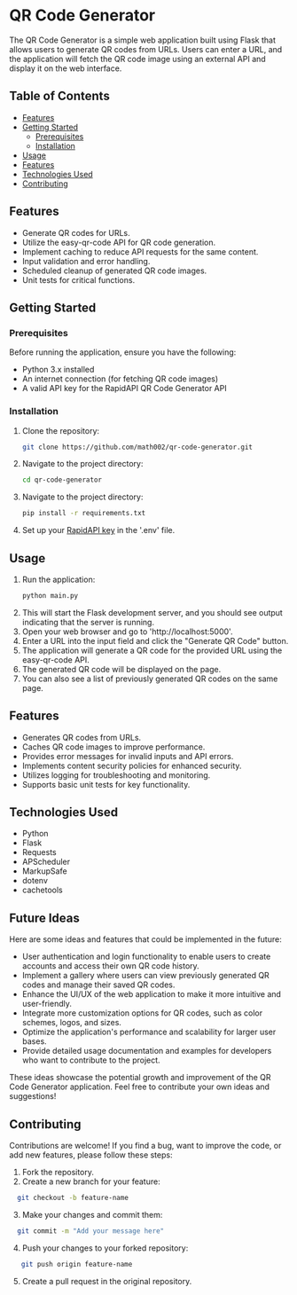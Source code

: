 
# QR Code Generator
The QR Code Generator is a simple web application built using Flask that allows users to generate QR codes from URLs. Users can enter a URL, and the application will fetch the QR code image using an external API and display it on the web interface.

## Table of Contents
- [Features](#features)
- [Getting Started](#getting-started)
  - [Prerequisites](#prerequisites)
  - [Installation](#installation)
- [Usage](#usage)
- [Features](#features)
- [Technologies Used](#technologies-used)
- [Contributing](#contributing)

## Features
- Generate QR codes for URLs.
- Utilize the easy-qr-code API for QR code generation.
- Implement caching to reduce API requests for the same content.
- Input validation and error handling.
- Scheduled cleanup of generated QR code images.
- Unit tests for critical functions.

## Getting Started
### Prerequisites
Before running the application, ensure you have the following:
- Python 3.x installed
- An internet connection (for fetching QR code images)
- A valid API key for the RapidAPI QR Code Generator API

### Installation
1. Clone the repository:
   ```sh
   git clone https://github.com/math002/qr-code-generator.git
   ```
2. Navigate to the project directory:
   ```sh
   cd qr-code-generator
   ```
3. Navigate to the project directory:
   ```sh
   pip install -r requirements.txt
   ```
4. Set up your [RapidAPI key](https://rapidapi.com/ariefsam/api/easy-qr-code) in the '.env' file.

## Usage
1. Run the application:
   ```sh
   python main.py
   ```
2. This will start the Flask development server, and you should see output indicating that the server is running.
3. Open your web browser and go to 'http://localhost:5000'.
4. Enter a URL into the input field and click the "Generate QR Code" button.
5. The application will generate a QR code for the provided URL using the easy-qr-code API.
6. The generated QR code will be displayed on the page.
7. You can also see a list of previously generated QR codes on the same page.

## Features

-   Generates QR codes from URLs.
-   Caches QR code images to improve performance.
-   Provides error messages for invalid inputs and API errors.
-   Implements content security policies for enhanced security.
-   Utilizes logging for troubleshooting and monitoring.
-   Supports basic unit tests for key functionality.

## Technologies Used
-   Python
-   Flask
-   Requests
-   APScheduler
-   MarkupSafe
-   dotenv
-   cachetools

## Future Ideas

Here are some ideas and features that could be implemented in the future:

- User authentication and login functionality to enable users to create accounts and access their own QR code history.
- Implement a gallery where users can view previously generated QR codes and manage their saved QR codes.
- Enhance the UI/UX of the web application to make it more intuitive and user-friendly.
- Integrate more customization options for QR codes, such as color schemes, logos, and sizes.
- Optimize the application's performance and scalability for larger user bases.
- Provide detailed usage documentation and examples for developers who want to contribute to the project.

These ideas showcase the potential growth and improvement of the QR Code Generator application. Feel free to contribute your own ideas and suggestions!

## Contributing
Contributions are welcome! If you find a bug, want to improve the code, or add new features, please follow these steps:
1. Fork the repository.
2. Create a new branch for your feature:
```bash
  git checkout -b feature-name
```
3. Make your changes and commit them: 
```bash
  git commit -m "Add your message here"
```
4. Push your changes to your forked repository:
```bash
   git push origin feature-name
```
5. Create a pull request in the original repository.